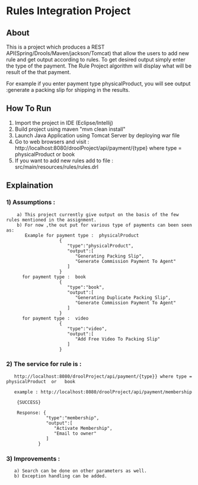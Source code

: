 # Rules Integration Project

## About

This is a project which produces a REST API(Spring/Drools/Maven/jackson/Tomcat) that allow the users to add new rule and  get output according to rules.
To get desired output simply enter the type of the payment. The  Rule Project algorithm will display what will be result of the that payment. 

For example if you enter payment type physicalProduct, you will see output :generate a packing slip for shipping  in the results.

## How To Run

1) Import the project in IDE (Eclipse/Intellij)
2) Build project using maven "mvn clean install"
3) Launch Java Application using Tomcat Server by deploying war file
4) Go to web browsers and visit : http://localhost:8080/droolProject/api/payment/{type} where type = physicalProduct  or   book 
5) If you want to add new rules add to file : src/main/resources/rules/rules.drl
    
## Explaination
### 1) Assumptions :
        a) This project currently give output on the basis of the few rules mentioned in the assignment.
        b) For now ,the out put for various type of payments can been seen as:
           Example for payment type :  physicalProduct
           				{  
						   "type":"physicalProduct",
						   "output":[  
						      "Generating Packing Slip",
						      "Generate Commission Payment To Agent"
						   ]
						}
		  for payment type :  book
		  				{  
						   "type":"book",
						   "output":[  
						      "Generating Duplicate Packing Slip",
						      "Generate Commission Payment To Agent"
						   ]
						}
		  for payment type :  video
						{  
						   "type":"video",
						   "output":[  
						      "Add Free Video To Packing Slip"
						   ]
						} 
                                 

### 2) The service for rule is  :
       http://localhost:8080/droolProject/api/payment/{type}} where type = physicalProduct  or   book 
       
       example : http://localhost:8080/droolProject/api/payment/membership
        
        {SUCCESS}
        
        Response: {  
				   "type":"membership",
				   "output":[  
				      "Activate Membership",
				      "Email to owner"
				   ]
				}

### 3) Improvements :
       a) Search can be done on other parameters as well.
       b) Exception handling can be added.
